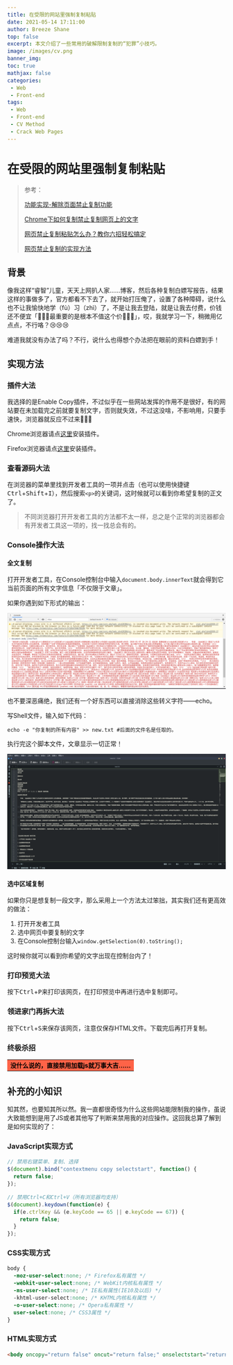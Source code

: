```yaml
---
title: 在受限的网站里强制复制粘贴
date: 2021-05-14 17:11:00
author: Breeze Shane
top: false
excerpt: 本文介绍了一些常用的破解限制复制的“犯罪”小技巧。
image: /images/cv.png
banner_img: 
toc: true
mathjax: false
categories: 
 - Web
 - Front-end
tags: 
 - Web
 - Front-end
 - CV Method
 - Crack Web Pages
---
```


# 在受限的网站里强制复制粘贴

> 参考：
>
> [功能实现-解除页面禁止复制功能](https://segmentfault.com/a/1190000039087909)
>
> [Chrome下如何复制禁止复制网页上的文字](https://blog.csdn.net/facecrazy/article/details/46791443)
>
> [网页禁止复制粘贴怎么办？教你六招轻松搞定](https://news.mydrivers.com/1/651/651484.htm)
>
> [网页禁止复制的实现方法](https://www.jianshu.com/p/5550da3fad49)

## 背景

像我这样“睿智”儿童，天天上网扒人家……博客，然后各种复制白嫖写报告，结果这样的事做多了，官方都看不下去了，就开始打压俺了，设置了各种障碍，说什么也不让我愉快地学（fù）习（zhì）了，不是让我去登陆，就是让我去付费，价钱还不便宜「🤬🤬🤬最重要的是根本不值这个价🤬🤬🤬」，哎，我就学习一下，稍微用亿点点，不行咯？😢😢😢

难道我就没有办法了吗？不行，说什么也得想个办法把在眼前的资料白嫖到手！

## 实现方法

### 插件大法

我选择的是Enable Copy插件，不过似乎在一些网站发挥的作用不是很好，有的网站要在未加载完之前就要复制文字，否则就失效，不过这没啥，不影响用，只要手速快，浏览器就反应不过来🤣🤣🤣

Chrome浏览器请点[这里](https://chrome.google.com/webstore/detail/enable-copy/lmnganadkecefnhncokdlaohlkneihio/related?sid=MbjBMX)安装插件。

Firefox浏览器请点[这里]()安装插件。

### 查看源码大法

在浏览器的菜单里找到开发者工具的一项并点击（也可以使用快捷键<kbd>Ctrl</kbd>+<kbd>Shift</kbd>+<kbd>I</kbd>），然后搜索`<p>`的关键词，这时候就可以看到你希望复制的正文了。

> 不同浏览器打开开发者工具的方法都不太一样，总之是个正常的浏览器都会有开发者工具这一项的，找一找总会有的。

### Console操作大法

#### 全文复制

打开开发者工具，在Console控制台中输入`document.body.innerText`就会得到它当前页面的所有文字信息「不仅限于文章」。

如果你遇到如下形式的输出：

![](/images/2021-05-14_17-26.png)

也不要深恶痛绝，我们还有一个好东西可以直接消除这些转义字符——echo。

写Shell文件，输入如下代码：

```shell
echo -e "你复制的所有内容" >> new.txt #后面的文件名是任取的。
```

执行完这个脚本文件，文章显示一切正常！

![](/images/2021-05-14_17-30.png)

#### 选中区域复制

如果你只是想复制一段文字，那么采用上一个方法太过笨拙，其实我们还有更高效的做法：

1. 打开开发者工具
2. 选中网页中要复制的文字
3. 在Console控制台输入`window.getSelection(0).toString();`

这时候你就可以看到你希望的文字出现在控制台内了！

### 打印预览大法

按下<kbd>Ctrl</kbd>+<kbd>P</kbd>来打印该网页，在打印预览中再进行选中复制即可。

### 领进家门再拆大法

按下<kbd>Ctrl</kbd>+<kbd>S</kbd>来保存该网页，注意仅保存HTML文件。下载完后再打开复制。

### 终极杀招

<table><tr><td bgcolor=#FF6347><center><font color="#000000"><strong>没什么说的，直接禁用加载js就万事大吉……</strong></font></center></td></tr></table>

## 补充的小知识

知其然，也要知其所以然。我一直都很奇怪为什么这些网站能限制我的操作，虽说大致能想到是用了JS或者其他写了判断来禁用我的对应操作。这回我总算了解到是如何实现的了：

### JavaScript实现方式

```Javascript
// 禁用右键菜单、复制、选择
$(document).bind("contextmenu copy selectstart", function() {
  return false;
});
```

```javascript
// 禁用Ctrl+C和Ctrl+V（所有浏览器均支持）
$(document).keydown(function(e) {
  if(e.ctrlKey && (e.keyCode == 65 || e.keyCode == 67)) {
    return false;
  }
});
```

### CSS实现方式

```css
body {
  -moz-user-select:none; /* Firefox私有属性 */
  -webkit-user-select:none; /* WebKit内核私有属性 */
  -ms-user-select:none; /* IE私有属性(IE10及以后) */
  -khtml-user-select:none; /* KHTML内核私有属性 */
  -o-user-select:none; /* Opera私有属性 */
  user-select:none; /* CSS3属性 */
}
```

### HTML实现方式

```html
<body oncopy="return false" oncut="return false;" onselectstart="return false" >
```

